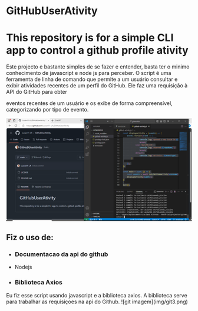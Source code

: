 # GitHubUserAtivity
<h1>This repository is for a simple CLI app to control a github profile ativity</h1>

Este projecto e bastante simples de se fazer e entender, basta ter o minimo conhecimento de javascript e node js para perceber.
O script é uma ferramenta de linha de comando que permite a um usuário consultar e exibir atividades recentes de um perfil do GitHub. Ele faz uma requisição à API do GitHub para obter 

eventos recentes de um usuário e os exibe de forma compreensível, categorizando por tipo de evento.

![git imagem](img/git3.png)
<h2>Fiz o uso de: </h2>
<ul>
  <li><h3>Documentacao da api do github</h3></li>
  <li>Nodejs</h3></li>
  <li><h3>Biblioteca Axios</h3></li>
</ul>
Eu fiz esse script usando javascript e a biblioteca axios. A biblioteca serve para trabalhar as requisiçoes na api  do Github.
![git imagem](img/git3.png)
